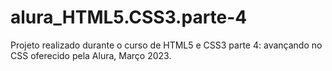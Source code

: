 # alura_HTML5.CSS3.parte-4
Projeto realizado durante o curso de HTML5 e CSS3 parte 4: avançando no CSS oferecido pela Alura, Março 2023.
